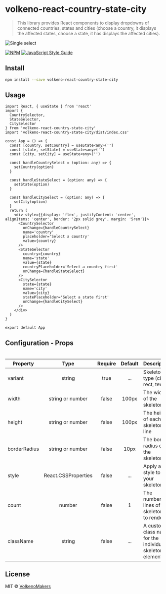 # volkeno-react-country-state-city

> This library provides React components to display dropdowns of connected countries, states and cities (choose a country, it displays the affected states, choose a state, it has displays the affected cities).

![Single select](https://raw.githubusercontent.com/VolkenoMakers/volkeno-react-country-state-city/main/src/utils/demo.gif)

[![NPM](https://img.shields.io/npm/v/volkeno-react-country-state-city.svg)](https://www.npmjs.com/package/volkeno-react-country-state-city) [![JavaScript Style Guide](https://img.shields.io/badge/code_style-standard-brightgreen.svg)](https://standardjs.com)

## Install

```bash
npm install --save volkeno-react-country-state-city
```

## Usage

```tsx
import React, { useState } from 'react'
import {
  CountrySelector,
  StateSelector,
  CitySelector
} from 'volkeno-react-country-state-city'
import 'volkeno-react-country-state-city/dist/index.css'

const App = () => {
  const [country, setCountry] = useState<any>('')
  const [state, setState] = useState<any>('')
  const [city, setCity] = useState<any>('')

  const handleCountrySelect = (option: any) => {
    setCountry(option)
  }

  const handleStateSelect = (option: any) => {
    setState(option)
  }

  const handleCitySelect = (option: any) => {
    setCity(option)
  }
  return (
    <div style={{display: 'flex', justifyContent: 'center', alignItems: 'center', border: '2px solid grey', margin: '5rem'}}>
      <CountrySelector
        onChange={handleCountrySelect}
        name='country'
        placeholder='Select a country'
        value={country}
      />
      <StateSelector
        country={country}
        name='state'
        value={state}
        countryPlaceholder='Select a country first'
        onChange={handleStateSelect}
      />
      <CitySelector
        state={state}
        name='city'
        value={city}
        statePlaceholder='Select a state first'
        onChange={handleCitySelect}
      />
    </div>
  )
}

export default App
```

## Configuration - Props

# <CountrySelector/>

| Property                 |   Type              | Require  |  Default | Description                                                                     |
| ------------------------ | :-----------------: | :-------:| :-------:| :------------------------------------------------------------------------------ |
| variant                  | string              |  true    | ...      | Skeleton type (circle, rect, text)                                              |
| width                    | string or number    |  false   | 100px    | The width of the skeleton                                                       |
| height                   | string or number    |  false   | 100px    | The height of each skeleton line                                                |
| borderRadius             | string or number    |  false   | 10px     | The border radius of the skeleton                                               |
| style                    | React.CSSProperties |  false   | ...      | Apply a style to your skeleton                                                  |
| count                    | number              |  false   | 1        | The number of lines of skeletons to render.                                     |
| className                | string              |  false   | ...      |  A custom class name for the individual skeleton elements  

## License

MIT © [VolkenoMakers](https://github.com/VolkenoMakers)
